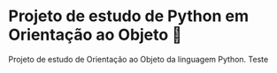 # Projeto de estudo de Python em Orientação ao Objeto 🚧
Projeto de estudo de Orientação ao Objeto da linguagem Python. Teste